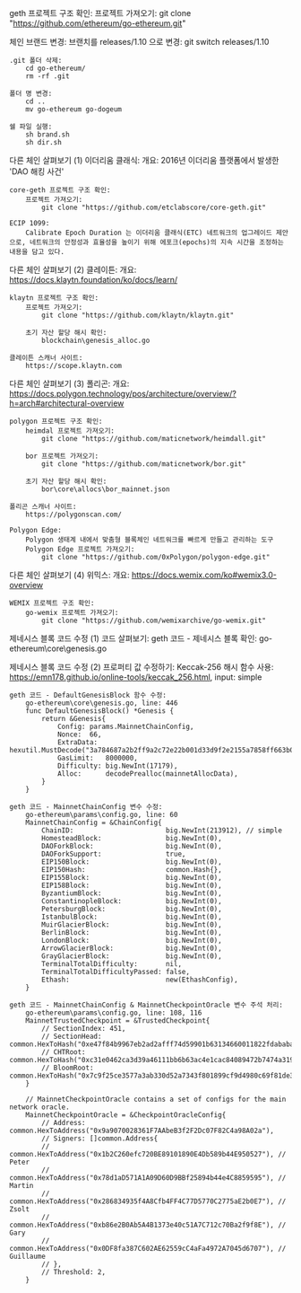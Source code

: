 geth 프로젝트 구조 확인:
    프로젝트 가져오기:
        git clone "https://github.com/ethereum/go-ethereum.git"
        
체인 브랜드 변경:
    브랜치를 releases/1.10 으로 변경:
        git switch releases/1.10

    .git 폴더 삭제:
        cd go-ethereum/
        rm -rf .git

    폴더 명 변경:
        cd ..
        mv go-ethereum go-dogeum

    쉘 파일 실행:
        sh brand.sh
        sh dir.sh

다른 체인 살펴보기 (1) 이더리움 클래식:
    개요:
        2016년 이더리움 플랫폼에서 발생한 'DAO 해킹 사건'

    core-geth 프로젝트 구조 확인:
        프로젝트 가져오기:
            git clone "https://github.com/etclabscore/core-geth.git"

    ECIP 1099: 
        Calibrate Epoch Duration 는 이더리움 클래식(ETC) 네트워크의 업그레이드 제안으로, 네트워크의 안정성과 효율성을 높이기 위해 에포크(epochs)의 지속 시간을 조정하는 내용을 담고 있다.

다른 체인 살펴보기 (2) 클레이튼:
    개요:
        https://docs.klaytn.foundation/ko/docs/learn/

    klaytn 프로젝트 구조 확인:
        프로젝트 가져오기:
            git clone "https://github.com/klaytn/klaytn.git"

        초기 자산 할당 해시 확인:
            blockchain\genesis_alloc.go    

    클레이튼 스캐너 사이트:
        https://scope.klaytn.com

다른 체인 살펴보기 (3) 폴리곤:
    개요:
        https://docs.polygon.technology/pos/architecture/overview/?h=arch#architectural-overview

    polygon 프로젝트 구조 확인:
        heimdal 프로젝트 가져오기:
            git clone "https://github.com/maticnetwork/heimdall.git"
        
        bor 프로젝트 가져오기:
            git clone "https://github.com/maticnetwork/bor.git"

        초기 자산 할당 해시 확인:
            bor\core\allocs\bor_mainnet.json

    폴리곤 스캐너 사이트:
        https://polygonscan.com/

    Polygon Edge:
        Polygon 생태계 내에서 맞춤형 블록체인 네트워크를 빠르게 만들고 관리하는 도구
        Polygon Edge 프로젝트 가져오기:
            git clone "https://github.com/0xPolygon/polygon-edge.git"

다른 체인 살펴보기 (4) 위믹스:
    개요:
        https://docs.wemix.com/ko#wemix3.0-overview

    WEMIX 프로젝트 구조 확인:
        go-wemix 프로젝트 가져오기:
            git clone "https://github.com/wemixarchive/go-wemix.git"
    
제네시스 블록 코드 수정 (1) 코드 살펴보기:
    geth 코드 - 제네시스 블록 확인:
        go-ethereum\core\genesis.go
    
제네시스 블록 코드 수정 (2) 프로퍼티 값 수정하기:
    Keccak-256 해시 함수 사용:
        https://emn178.github.io/online-tools/keccak_256.html, input: simple

    geth 코드 - DefaultGenesisBlock 함수 수정:
        go-ethereum\core\genesis.go, line: 446
        func DefaultGenesisBlock() *Genesis {
            return &Genesis{
                Config: params.MainnetChainConfig,
                Nonce:  66,
                ExtraData:  hexutil.MustDecode("3a784687a2b2ff9a2c72e22b001d33d9f2e2155a7858ff663b0990d35f14745d"),
                GasLimit:   8000000,
                Difficulty: big.NewInt(17179),
                Alloc:      decodePrealloc(mainnetAllocData),
            }
        }

    geth 코드 - MainnetChainConfig 변수 수정:
        go-ethereum\params\config.go, line: 60
        MainnetChainConfig = &ChainConfig{
            ChainID:                       big.NewInt(213912), // simple
            HomesteadBlock:                big.NewInt(0),
            DAOForkBlock:                  big.NewInt(0),
            DAOForkSupport:                true,
            EIP150Block:                   big.NewInt(0),
            EIP150Hash:                    common.Hash{},
            EIP155Block:                   big.NewInt(0),
            EIP158Block:                   big.NewInt(0),
            ByzantiumBlock:                big.NewInt(0),
            ConstantinopleBlock:           big.NewInt(0),
            PetersburgBlock:               big.NewInt(0),
            IstanbulBlock:                 big.NewInt(0),
            MuirGlacierBlock:              big.NewInt(0),
            BerlinBlock:                   big.NewInt(0),
            LondonBlock:                   big.NewInt(0),
            ArrowGlacierBlock:             big.NewInt(0),
            GrayGlacierBlock:              big.NewInt(0),
            TerminalTotalDifficulty:       nil,
            TerminalTotalDifficultyPassed: false,
            Ethash:                        new(EthashConfig),
        }

    geth 코드 - MainnetChainConfig & MainnetCheckpointOracle 변수 주석 처리:
        go-ethereum\params\config.go, line: 108, 116
        MainnetTrustedCheckpoint = &TrustedCheckpoint{
            // SectionIndex: 451,
            // SectionHead:  common.HexToHash("0xe47f84b9967eb2ad2afff74d59901b63134660011822fdababaf8fdd18a75aa6"),
            // CHTRoot:      common.HexToHash("0xc31e0462ca3d39a46111bb6b63ac4e1cac84089472b7474a319d582f72b3f0c0"),
            // BloomRoot:    common.HexToHash("0x7c9f25ce3577a3ab330d52a7343f801899cf9d4980c69f81de31ccc1a055c809"),
        }

        // MainnetCheckpointOracle contains a set of configs for the main network oracle.
        MainnetCheckpointOracle = &CheckpointOracleConfig{
            // Address: common.HexToAddress("0x9a9070028361F7AAbeB3f2F2Dc07F82C4a98A02a"),
            // Signers: []common.Address{
            // 	common.HexToAddress("0x1b2C260efc720BE89101890E4Db589b44E950527"), // Peter
            // 	common.HexToAddress("0x78d1aD571A1A09D60D9BBf25894b44e4C8859595"), // Martin
            // 	common.HexToAddress("0x286834935f4A8Cfb4FF4C77D5770C2775aE2b0E7"), // Zsolt
            // 	common.HexToAddress("0xb86e2B0Ab5A4B1373e40c51A7C712c70Ba2f9f8E"), // Gary
            // 	common.HexToAddress("0x0DF8fa387C602AE62559cC4aFa4972A7045d6707"), // Guillaume
            // },
            // Threshold: 2,
        }